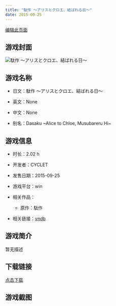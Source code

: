 ```yaml
---
title: "駄作 ～アリスとクロエ、結ばれる日～"
date: 2015-09-25
---
```

[编辑此页面](https://github.com/ACG-3/ADV3-source/blob/main/source/_posts/%E9%A7%84%E4%BD%9C%20%EF%BD%9E%E3%82%A2%E3%83%AA%E3%82%B9%E3%81%A8%E3%82%AF%E3%83%AD%E3%82%A8%E3%80%81%E7%B5%90%E3%81%B0%E3%82%8C%E3%82%8B%E6%97%A5%EF%BD%9E.md)

## 游戏封面

![駄作 ～アリスとクロエ、結ばれる日～](https%3A//pan.timero.xyz/onedrive/img_lib_001/%E9%A7%84%E4%BD%9C%20%EF%BD%9E%E3%82%A2%E3%83%AA%E3%82%B9%E3%81%A8%E3%82%AF%E3%83%AD%E3%82%A8%E3%80%81%E7%B5%90%E3%81%B0%E3%82%8C%E3%82%8B%E6%97%A5%EF%BD%9E_cover.avif)


## 游戏名称

- 日文：駄作 ～アリスとクロエ、結ばれる日～
- 英文：None
- 中文：None

- 别名：Dasaku ~Alice to Chloe, Musubareru Hi~


## 游戏信息

- 时长：2.02 h
- 开发者：CYCLET
- 发售日期：2015-09-25
- 游戏平台：win
- 相关作品：
   - 原作：駄作

- 相关链接：[vndb](https://vndb.org/v18290)


## 游戏简介

暂无描述


## 下载链接

[点击下载](https://pan.timero.xyz/onedrive/adv_lib_001/%E9%A7%84%E4%BD%9C%20%EF%BD%9E%E3%82%A2%E3%83%AA%E3%82%B9%E3%81%A8%E3%82%AF%E3%83%AD%E3%82%A8%E3%80%81%E7%B5%90%E3%81%B0%E3%82%8C%E3%82%8B%E6%97%A5%EF%BD%9E)


## 游戏截图


